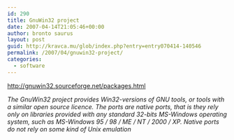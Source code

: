 ```yaml
---
id: 290
title: GnuWin32 project
date: 2007-04-14T21:05:46+00:00
author: bronto saurus
layout: post
guid: http://kravca.mu/glob/index.php?entry=entry070414-140546
permalink: /2007/04/gnuwin32-project/
categories:
  - software
---
```

<a href="http://gnuwin32.sourceforge.net/packages.html" target="_blank" >http://gnuwin32.sourceforge.net/packages.html</a>

_The GnuWin32 project provides Win32-versions of GNU tools, or tools with a similar open source licence. The ports are native ports, that is they rely only on libraries provided with any standard 32-bits MS-Windows operating system, such as MS-Windows 95 / 98 / ME / NT / 2000 / XP. Native ports do not rely on some kind of Unix emulation_